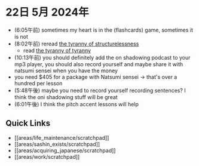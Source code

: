 # 22日 5月 2024年
- (6:05午前) sometimes my heart is in the (flashcards) game, sometimes it is not
- (8:02午前) reread [the tyranny of structurelessness](https://www.jofreeman.com/joreen/tyranny.htm)
  - read [the tyranny of tyranny](https://theanarchistlibrary.org/library/cathy-levine-the-tyranny-of-tyranny)
- (10:13午前) you should definitely add the on shadowing podcast to your mp3 player, you should also record yourself and maybe share it with natsumi sensei when you have the money
- you need $405 for a package with Natsumi sensei -> that's over a hundred per lesson
- (5:48午後) maybe you need to record yourself recording sentences? I think the oni shadowing stuff will be great
- (6:01午後) I think the pitch accent lessons will help





## Quick Links
- [[areas/life_maintenance/scratchpad]]
- [[areas/sashin_exists/scratchpad]]
- [[areas/acquiring_japanese/scratchpad]]
- [[areas/work/scratchpad]]
